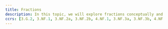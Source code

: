 ```yaml
---
title: Fractions
description: In this topic, we will explore fractions conceptually and add, subtract, multiply, and divide fractions.
ccrs: [3.G.2, 3.NF.1, 3.NF.2a, 3.NF.2b, 4.NF.1, 3.NF.3a, 3.NF.3b, 4.NF.1, 3.NF.3d, 4.NF.2, 4.NF.3b, 4.NF.3a, 4.NF.3c, 4.NF.3, 5.NF.1, 4.NF.3d, 5.NF.2, 4.NF.4b, 5.NF.4a, 5.NF.4b, 5.NF.5a, 5.NF.5b, 5.NF.4, 5.NF.6, 5.NF.3, 5.NF.5a, 5.NF.7a, 5.NF.7b, 6.NS.1]
---
```

